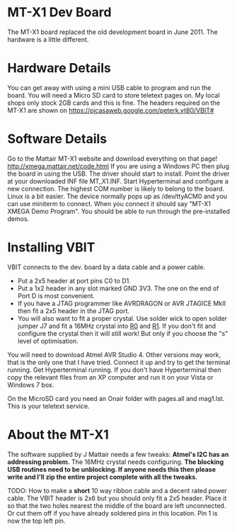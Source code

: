 # MT-X1 Dev Board #

The MT-X1 board replaced the old development board in June 2011. The hardware is a little different.

# Hardware Details #

You can get away with using a mini USB cable to program and run the board. You will need a Micro SD card to store teletext pages on. My local shops only stock 2GB cards and this is fine.
The headers required on the MT-X1 are shown on https://picasaweb.google.com/peterk.vt80/VBIT#
# Software Details #
Go to the Mattair MT-X1 website and download everything on that page!
http://xmega.mattair.net/code.html
If you are using a Windows PC then plug the board in using the USB. The driver should start to install. Point the driver at your downloaded INF file MT\_X1.INF.
Start Hyperterminal and configure a new connection. The highest COM number is likely to belong to the board.
Linux is a bit easier. The device normally pops up as /dev/ttyACM0 and you can use miniterm to connect.
When you connect it should say "MT-X1 XMEGA Demo Program".
You should be able to run through the pre-installed demos.
# Installing VBIT #
VBIT connects to the dev. board by a data cable and a power cable.
  * Put a 2x5 header at port pins C0 to D1.
  * Put a 1x2 header in any slot marked GND 3V3. The one on the end of  Port D is most convenient.
  * If you have a JTAG programmer like AVRDRAGON or AVR JTAGICE MkII then fit a 2x5 header in the JTAG port.
  * You will also want to fit a proper crystal. Use solder wick to open solder jumper J7 and fit a 16MHz crystal into [R0](https://code.google.com/p/vbit/source/detail?r=0) and [R1](https://code.google.com/p/vbit/source/detail?r=1). If you don't fit and configure the crystal then it will still work! But only if you choose the "s" level of optimisation.

You will need to download Atmel AVR Studio 4. Other versions may work, that is the only one that I have tried. Connect it up and try to get the terminal running.
Get Hyperterminal running. If you don't have Hyperterminal then copy the relevant files from an XP computer and run it on your Vista or Windows 7 box.

On the MicroSD card you need an Onair folder with pages.all and mag1.lst. This is your teletext service.

# About the MT-X1 #
The software supplied by J Mattair needs a few tweaks:
**Atmel's I2C has an addressing problem.** The 16MHz crystal needs configuring.
**The blocking USB routines need to be unblocking.
If anyone needs this then please write and I'll zip the entire project complete with all the tweaks.**


TODO:
How to make a **short** 10 way ribbon cable and a decent rated power cable.
The VBIT header is 2x6 but you should only fit a 2x5 header. Place it so that the two holes nearest the middle of the board are left unconnected. Or cut them off if you have already soldered pins in this location. Pin 1 is now the top left pin.